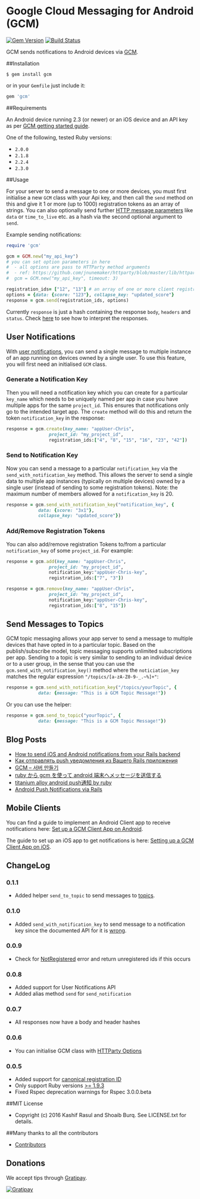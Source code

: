 # Google Cloud Messaging for Android (GCM)
[![Gem Version](https://badge.fury.io/rb/gcm.svg)](http://badge.fury.io/rb/gcm) [![Build Status](https://secure.travis-ci.org/spacialdb/gcm.png?branch=master)](http://travis-ci.org/spacialdb/gcm)

GCM sends notifications to Android devices via [GCM](https://developers.google.com/cloud-messaging/gcm).

##Installation

    $ gem install gcm

or in your `Gemfile` just include it:

```ruby
gem 'gcm'
```

##Requirements

An Android device running 2.3 (or newer) or an iOS device and an API key as per [GCM getting started guide](https://developers.google.com/cloud-messaging/android/start).

One of the following, tested Ruby versions:

* `2.0.0`
* `2.1.8`
* `2.2.4`
* `2.3.0`

##Usage

For your server to send a message to one or more devices, you must first initialise a new `GCM` class with your Api key, and then call the `send` method on this and give it 1 or more (up to 1000) registration tokens as an array of strings. You can also optionally send further [HTTP message parameters](https://developers.google.com/cloud-messaging/http-server-ref) like `data` or `time_to_live` etc. as a hash via the second optional argument to `send`.

Example sending notifications:

```ruby
require 'gcm'

gcm = GCM.new("my_api_key")
# you can set option parameters in here
#  - all options are pass to HTTParty method arguments
#  - ref: https://github.com/jnunemaker/httparty/blob/master/lib/httparty.rb#L40-L68
#  gcm = GCM.new("my_api_key", timeout: 3)

registration_ids= ["12", "13"] # an array of one or more client registration tokens
options = {data: {score: "123"}, collapse_key: "updated_score"}
response = gcm.send(registration_ids, options)
```

Currently `response` is just a hash containing the response `body`, `headers` and `status`. Check [here](http://developer.android.com/google/gcm/http.html#response) to see how to interpret the responses.

## User Notifications

With [user notifications](http://developer.android.com/google/gcm/notifications.html), you can send a single message to multiple instance of an app running on devices owned by a single user. To use this feature, you will first need an initialised `GCM` class.

### Generate a Notification Key
Then you will need a notification key which you can create for a particular `key_name` which needs to be uniquely named per app in case you have multiple apps for the same `project_id`.  This ensures that notifications only go to the intended target app. The `create` method will do this and return the token `notification_key` in the response:

```ruby
response = gcm.create(key_name: "appUser-Chris",
                project_id: "my_project_id",
                registration_ids:["4", "8", "15", "16", "23", "42"])
```

### Send to Notification Key
Now you can send a message to a particular `notification_key` via the `send_with_notification_key` method. This allows the server to send a single data to multiple app instances  (typically on multiple devices) owned by a single user (instead of sending to some registration tokens). Note: the maximum number of members allowed for a `notification_key` is 20.

```ruby
response = gcm.send_with_notification_key("notification_key", {
            data: {score: "3x1"},
            collapse_key: "updated_score"})
```

### Add/Remove Registration Tokens

You can also add/remove registration Tokens to/from a particular `notification_key` of some `project_id`. For example:

```ruby
response = gcm.add(key_name: "appUser-Chris",
                project_id: "my_project_id",
                notification_key:"appUser-Chris-key",
                registration_ids:["7", "3"])

response = gcm.remove(key_name: "appUser-Chris",
                project_id: "my_project_id",
                notification_key:"appUser-Chris-key",
                registration_ids:["8", "15"])
```

## Send Messages to Topics

GCM topic messaging allows your app server to send a message to multiple devices that have opted in to a particular topic. Based on the publish/subscribe model, topic messaging supports unlimited subscriptions per app. Sending to a topic is very similar to sending to an individual device or to a user group, in the sense that you can use the `gcm.send_with_notification_key()` method where the `noticiation_key` matches the regular expression `"/topics/[a-zA-Z0-9-_.~%]+"`:

```ruby
response = gcm.send_with_notification_key("/topics/yourTopic", {
            data: {message: "This is a GCM Topic Message!"})
```

Or you can use the helper:

```ruby
response = gcm.send_to_topic("yourTopic", {
            data: {message: "This is a GCM Topic Message!"})
```

## Blog Posts

* [How to send iOS and Android notifications from your Rails backend](http://juretriglav.si/how-to-send-ios-and-android-notifications-from-your-rails-backend/)
* [Как отправлять push уведомления из Вашего Rails приложения](http://habrahabr.ru/post/214607/)
* [GCM – 서버 만들기](http://susemi99.kr/1023)
* [ruby から gcm を使って android 端末へメッセージを送信する](http://qiita.com/ma2saka/items/5852308b7c2855eef552)
* [titanium alloy android push通知 by ruby](http://shoprev.hatenablog.com/entry/2014/08/30/202531)
* [Android Push Notifications via Rails](http://azukiweb.com/blog/2015/android-push-nots/)

## Mobile Clients

You can find a guide to implement an Android Client app to receive notifications here: [Set up a GCM Client App on Android](https://developers.google.com/cloud-messaging/android/client).

The guide to set up an iOS app to get notifications is here: [Setting up a GCM Client App on iOS](https://developers.google.com/cloud-messaging/ios/client).

## ChangeLog

### 0.1.1

* Added helper `send_to_topic` to send messages to [topics](https://developers.google.com/cloud-messaging/topic-messaging).

### 0.1.0
* Added `send_with_notification_key` to send message to a notification key since the documented API for it is [wrong]( http://stackoverflow.com/questions/19720767/gcm-user-notifications-missing-registration-ids-field/25183892#25183892).

### 0.0.9
* Check for [NotRegistered](http://developer.android.com/google/gcm/adv.html#unreg) error and return unregistered ids if this occurs

### 0.0.8
* Added support for User Notifications API
* Added alias method `send` for `send_notification`

### 0.0.7
* All responses now have a body and header hashes

### 0.0.6
* You can initialise GCM class with [HTTParty Options](https://github.com/jnunemaker/httparty/blob/master/lib/httparty.rb#L41-L69)

### 0.0.5
* Added support for [canonical registration ID](http://developer.android.com/google/gcm/adv.html#canonical)
* Only support Ruby versions [>= 1.9.3](https://www.ruby-lang.org/en/news/2014/01/10/ruby-1-9-3-will-end-on-2015/)
* Fixed Rspec deprecation warnings for Rspec 3.0.0.beta

##MIT License

* Copyright (c) 2016 Kashif Rasul and Shoaib Burq. See LICENSE.txt for details.

##Many thanks to all the contributors

* [Contributors](https://github.com/spacialdb/gcm/contributors)

## Donations
We accept tips through [Gratipay](https://gratipay.com/spacialdb/).

[![Gratipay](https://img.shields.io/gratipay/spacialdb.svg)](https://www.gittip.com/spacialdb/)
